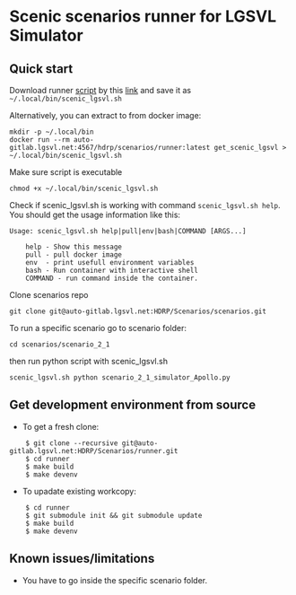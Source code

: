 # Scenic scenarios runner for LGSVL Simulator


## Quick start

Download runner [script](scripts/scenic_lgsvl.sh) by this [link](scripts/scenic_lgsvl.sh?inline=false) and save it as `~/.local/bin/scenic_lgsvl.sh`

Alternatively, you can extract to from docker image:

```
mkdir -p ~/.local/bin
docker run --rm auto-gitlab.lgsvl.net:4567/hdrp/scenarios/runner:latest get_scenic_lgsvl > ~/.local/bin/scenic_lgsvl.sh
```

Make sure script is executable

```
chmod +x ~/.local/bin/scenic_lgsvl.sh
```
Check if scenic_lgsvl.sh is working with command `scenic_lgsvl.sh help`. You should get the usage information like this:

```
Usage: scenic_lgsvl.sh help|pull|env|bash|COMMAND [ARGS...]

    help - Show this message
    pull - pull docker image
    env  - print usefull environment variables
    bash - Run container with interactive shell
    COMMAND - run command inside the container.
```

Clone scenarios repo

```
git clone git@auto-gitlab.lgsvl.net:HDRP/Scenarios/scenarios.git
```

To run a specific scenario go to scenario folder:

```
cd scenarios/scenario_2_1
```

then run python script with scenic_lgsvl.sh

```
scenic_lgsvl.sh python scenario_2_1_simulator_Apollo.py
```

## Get development environment from source

* To get a fresh clone:

```
    $ git clone --recursive git@auto-gitlab.lgsvl.net:HDRP/Scenarios/runner.git
    $ cd runner
    $ make build
    $ make devenv
```

* To upadate existing workcopy:

```
    $ cd runner
    $ git submodule init &&	git submodule update
    $ make build
    $ make devenv
```

## Known issues/limitations

* You have to go inside the specific scenario folder.
